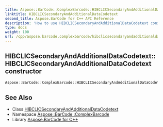 ```yaml
---
title: Aspose::BarCode::ComplexBarcode::HIBCLICSecondaryAndAdditionalDataCodetext::HIBCLICSecondaryAndAdditionalDataCodetext constructor
linktitle: HIBCLICSecondaryAndAdditionalDataCodetext
second_title: Aspose.BarCode for C++ API Reference
description: 'How to use HIBCLICSecondaryAndAdditionalDataCodetext constructor of Aspose::BarCode::ComplexBarcode::HIBCLICSecondaryAndAdditionalDataCodetext class in C++.'
type: docs
weight: 100
url: /cpp/aspose.barcode.complexbarcode/hibclicsecondaryandadditionaldatacodetext/hibclicsecondaryandadditionaldatacodetext/
---
```

## HIBCLICSecondaryAndAdditionalDataCodetext::HIBCLICSecondaryAndAdditionalDataCodetext constructor




```cpp
Aspose::BarCode::ComplexBarcode::HIBCLICSecondaryAndAdditionalDataCodetext::HIBCLICSecondaryAndAdditionalDataCodetext()
```

## See Also

* Class [HIBCLICSecondaryAndAdditionalDataCodetext](../)
* Namespace [Aspose::BarCode::ComplexBarcode](../../)
* Library [Aspose.BarCode for C++](../../../)
